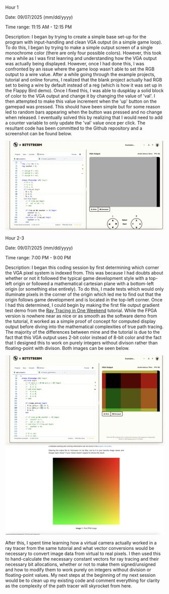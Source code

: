 Hour 1

Date: 09/07/2025 (mm/dd/yyyy)

Time range: 11:15 AM - 12:15 PM

Description: I began by trying to create a simple base set-up for the program with input-handling and clean VGA output (in a simple game loop). To do this, I began by trying to make a simple output screen of a single monochrome color (there are only four possible colors). However, this took me a while as I was first leanring and understanding how the VGA output was actually being displayed. However, once I had done this, I was confronted by an issue where the game loop wasn't able to set the RGB output to a wire value. After a while going through the example projects, tutorial and online forums, I realized that the blank project actually had RGB set to being a wire by default instead of a reg (which is how it was set up in the Flappy Bird demo). Once I fixed this, I was able to duspklay a solid block of color to the VGA output and change it by changing the value of 'val'. I then attempted to make this value increment when the 'up' button on the gamepad was pressed. This should have been simple but for some reason led to random bars appearing when the button was pressed and no change when released. I eventually solved this by realizing that I would need to add a counter variable to only update the 'val' value once per click. The resultant code has been committed to the Github repository and a screenshot can be found below.

![Screenshot of color-changing screen demo](./img/Hour1.png)


Hour 2-3

Date: 09/07/2025 (mm/dd/yyyy)

Time range: 7:00 PM - 9:00 PM

Description: I began this coding session by first determining which corner the VGA pixel system is indexed from. This was because I had doubts about whether or not it followed the typical game development style with a top-left origin or followed a mathematical cartesian plane with a bottom-left origin (or something else entirely). To do this, I made tests which would only illuminate pixels in the corner of the origin which led me to find out that the origin follows game development and is located in the top-left corner. Once I had this determined, I could begin by making the first file output gradient test demo from the [Ray Tracing in One Weekend](https://raytracing.github.io/books/RayTracingInOneWeekend.html) tutorial. While the FPGA version is nowhere near as nice or as smooth as the software demo from the tutorial, it worked as a simple proof of concept for computed display output before diving into the mathematical complexities of true path tracing. The majority of the differences between mine and the tutorial is due to the fact that this VGA output uses 2-bit color instead of 8-bit color and the fact that I designed this to work on purely integers without divison rather than floating-point with divison. Both images can be seen below.

![Screenshot of my gradient VGA output demo](./img/Hour2-3_1.png)
![Screenshot of the Ray Tracing in One Weekend gradient file output demo](./img/Hour2-3_2.png)

After this, I spent time learning how a virtual camera actually worked in a ray tracer from the same tutorial and what vector conversions would be necessary to convert image data from virtual to real pixels. I then used this to hand-calculate the necessary constant vectors for ray tracing and their necessary bit allocations, whether or not to make them signed/unsigned and how to modify them to work purely on integers without division or floating-point values. My next steps at the beginning of my next session would be to clean up my existing code and comment everything for clarity as the complexity of the path tracer will skyrocket from here.